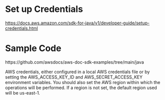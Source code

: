 <h1>Set up Credentials</h1>

https://docs.aws.amazon.com/sdk-for-java/v1/developer-guide/setup-credentials.html

<h1>Sample Code</h1>
https://github.com/awsdocs/aws-doc-sdk-examples/tree/main/java

AWS credentials, either configured in a local AWS credentials file or by setting the AWS_ACCESS_KEY_ID and AWS_SECRET_ACCESS_KEY environment variables.
You should also set the AWS region within which the operations will be performed. If a region is not set, the default region used will be us-east-1.